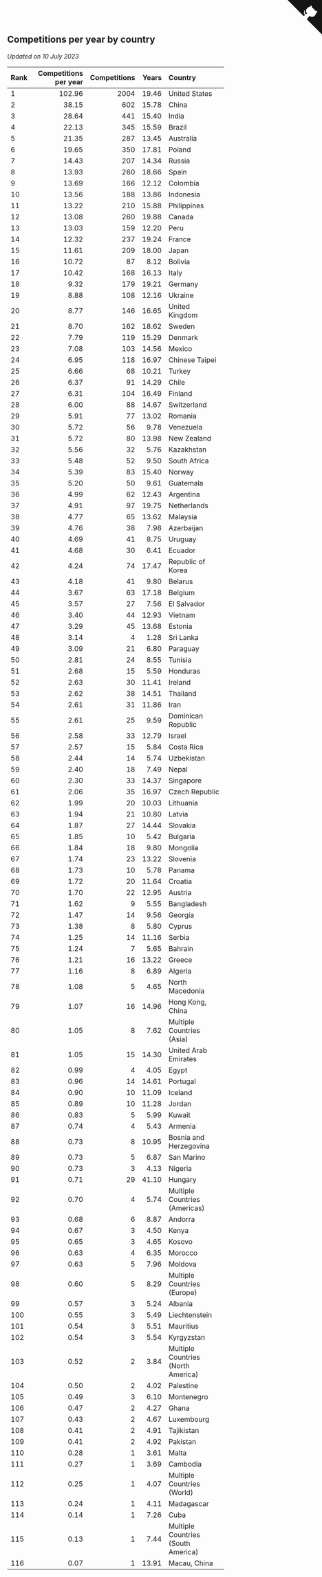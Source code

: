 ## Competitions per year by country

*Updated on 10 July 2023*

| Rank | Competitions per year | Competitions | Years | Country |
| :--- | ---: | ---: | ---: | :--- |
| 1 | 102.96 | 2004 | 19.46 | United States |
| 2 | 38.15 | 602 | 15.78 | China |
| 3 | 28.64 | 441 | 15.40 | India |
| 4 | 22.13 | 345 | 15.59 | Brazil |
| 5 | 21.35 | 287 | 13.45 | Australia |
| 6 | 19.65 | 350 | 17.81 | Poland |
| 7 | 14.43 | 207 | 14.34 | Russia |
| 8 | 13.93 | 260 | 18.66 | Spain |
| 9 | 13.69 | 166 | 12.12 | Colombia |
| 10 | 13.56 | 188 | 13.86 | Indonesia |
| 11 | 13.22 | 210 | 15.88 | Philippines |
| 12 | 13.08 | 260 | 19.88 | Canada |
| 13 | 13.03 | 159 | 12.20 | Peru |
| 14 | 12.32 | 237 | 19.24 | France |
| 15 | 11.61 | 209 | 18.00 | Japan |
| 16 | 10.72 | 87 | 8.12 | Bolivia |
| 17 | 10.42 | 168 | 16.13 | Italy |
| 18 | 9.32 | 179 | 19.21 | Germany |
| 19 | 8.88 | 108 | 12.16 | Ukraine |
| 20 | 8.77 | 146 | 16.65 | United Kingdom |
| 21 | 8.70 | 162 | 18.62 | Sweden |
| 22 | 7.79 | 119 | 15.29 | Denmark |
| 23 | 7.08 | 103 | 14.56 | Mexico |
| 24 | 6.95 | 118 | 16.97 | Chinese Taipei |
| 25 | 6.66 | 68 | 10.21 | Turkey |
| 26 | 6.37 | 91 | 14.29 | Chile |
| 27 | 6.31 | 104 | 16.49 | Finland |
| 28 | 6.00 | 88 | 14.67 | Switzerland |
| 29 | 5.91 | 77 | 13.02 | Romania |
| 30 | 5.72 | 56 | 9.78 | Venezuela |
| 31 | 5.72 | 80 | 13.98 | New Zealand |
| 32 | 5.56 | 32 | 5.76 | Kazakhstan |
| 33 | 5.48 | 52 | 9.50 | South Africa |
| 34 | 5.39 | 83 | 15.40 | Norway |
| 35 | 5.20 | 50 | 9.61 | Guatemala |
| 36 | 4.99 | 62 | 12.43 | Argentina |
| 37 | 4.91 | 97 | 19.75 | Netherlands |
| 38 | 4.77 | 65 | 13.62 | Malaysia |
| 39 | 4.76 | 38 | 7.98 | Azerbaijan |
| 40 | 4.69 | 41 | 8.75 | Uruguay |
| 41 | 4.68 | 30 | 6.41 | Ecuador |
| 42 | 4.24 | 74 | 17.47 | Republic of Korea |
| 43 | 4.18 | 41 | 9.80 | Belarus |
| 44 | 3.67 | 63 | 17.18 | Belgium |
| 45 | 3.57 | 27 | 7.56 | El Salvador |
| 46 | 3.40 | 44 | 12.93 | Vietnam |
| 47 | 3.29 | 45 | 13.68 | Estonia |
| 48 | 3.14 | 4 | 1.28 | Sri Lanka |
| 49 | 3.09 | 21 | 6.80 | Paraguay |
| 50 | 2.81 | 24 | 8.55 | Tunisia |
| 51 | 2.68 | 15 | 5.59 | Honduras |
| 52 | 2.63 | 30 | 11.41 | Ireland |
| 53 | 2.62 | 38 | 14.51 | Thailand |
| 54 | 2.61 | 31 | 11.86 | Iran |
| 55 | 2.61 | 25 | 9.59 | Dominican Republic |
| 56 | 2.58 | 33 | 12.79 | Israel |
| 57 | 2.57 | 15 | 5.84 | Costa Rica |
| 58 | 2.44 | 14 | 5.74 | Uzbekistan |
| 59 | 2.40 | 18 | 7.49 | Nepal |
| 60 | 2.30 | 33 | 14.37 | Singapore |
| 61 | 2.06 | 35 | 16.97 | Czech Republic |
| 62 | 1.99 | 20 | 10.03 | Lithuania |
| 63 | 1.94 | 21 | 10.80 | Latvia |
| 64 | 1.87 | 27 | 14.44 | Slovakia |
| 65 | 1.85 | 10 | 5.42 | Bulgaria |
| 66 | 1.84 | 18 | 9.80 | Mongolia |
| 67 | 1.74 | 23 | 13.22 | Slovenia |
| 68 | 1.73 | 10 | 5.78 | Panama |
| 69 | 1.72 | 20 | 11.64 | Croatia |
| 70 | 1.70 | 22 | 12.95 | Austria |
| 71 | 1.62 | 9 | 5.55 | Bangladesh |
| 72 | 1.47 | 14 | 9.56 | Georgia |
| 73 | 1.38 | 8 | 5.80 | Cyprus |
| 74 | 1.25 | 14 | 11.16 | Serbia |
| 75 | 1.24 | 7 | 5.65 | Bahrain |
| 76 | 1.21 | 16 | 13.22 | Greece |
| 77 | 1.16 | 8 | 6.89 | Algeria |
| 78 | 1.08 | 5 | 4.65 | North Macedonia |
| 79 | 1.07 | 16 | 14.96 | Hong Kong, China |
| 80 | 1.05 | 8 | 7.62 | Multiple Countries (Asia) |
| 81 | 1.05 | 15 | 14.30 | United Arab Emirates |
| 82 | 0.99 | 4 | 4.05 | Egypt |
| 83 | 0.96 | 14 | 14.61 | Portugal |
| 84 | 0.90 | 10 | 11.09 | Iceland |
| 85 | 0.89 | 10 | 11.28 | Jordan |
| 86 | 0.83 | 5 | 5.99 | Kuwait |
| 87 | 0.74 | 4 | 5.43 | Armenia |
| 88 | 0.73 | 8 | 10.95 | Bosnia and Herzegovina |
| 89 | 0.73 | 5 | 6.87 | San Marino |
| 90 | 0.73 | 3 | 4.13 | Nigeria |
| 91 | 0.71 | 29 | 41.10 | Hungary |
| 92 | 0.70 | 4 | 5.74 | Multiple Countries (Americas) |
| 93 | 0.68 | 6 | 8.87 | Andorra |
| 94 | 0.67 | 3 | 4.50 | Kenya |
| 95 | 0.65 | 3 | 4.65 | Kosovo |
| 96 | 0.63 | 4 | 6.35 | Morocco |
| 97 | 0.63 | 5 | 7.96 | Moldova |
| 98 | 0.60 | 5 | 8.29 | Multiple Countries (Europe) |
| 99 | 0.57 | 3 | 5.24 | Albania |
| 100 | 0.55 | 3 | 5.49 | Liechtenstein |
| 101 | 0.54 | 3 | 5.51 | Mauritius |
| 102 | 0.54 | 3 | 5.54 | Kyrgyzstan |
| 103 | 0.52 | 2 | 3.84 | Multiple Countries (North America) |
| 104 | 0.50 | 2 | 4.02 | Palestine |
| 105 | 0.49 | 3 | 6.10 | Montenegro |
| 106 | 0.47 | 2 | 4.27 | Ghana |
| 107 | 0.43 | 2 | 4.67 | Luxembourg |
| 108 | 0.41 | 2 | 4.91 | Tajikistan |
| 109 | 0.41 | 2 | 4.92 | Pakistan |
| 110 | 0.28 | 1 | 3.61 | Malta |
| 111 | 0.27 | 1 | 3.69 | Cambodia |
| 112 | 0.25 | 1 | 4.07 | Multiple Countries (World) |
| 113 | 0.24 | 1 | 4.11 | Madagascar |
| 114 | 0.14 | 1 | 7.26 | Cuba |
| 115 | 0.13 | 1 | 7.44 | Multiple Countries (South America) |
| 116 | 0.07 | 1 | 13.91 | Macau, China |


<a href="https://github.com/JustinTimeCuber/wca_statistics" class="github-corner" aria-label="View source on Github"><svg width="80" height="80" viewBox="0 0 250 250" style="fill:#151513; color:#fff; position: absolute; top: 0; border: 0; right: 0;" aria-hidden="true"><path d="M0,0 L115,115 L130,115 L142,142 L250,250 L250,0 Z"></path><path d="M128.3,109.0 C113.8,99.7 119.0,89.6 119.0,89.6 C122.0,82.7 120.5,78.6 120.5,78.6 C119.2,72.0 123.4,76.3 123.4,76.3 C127.3,80.9 125.5,87.3 125.5,87.3 C122.9,97.6 130.6,101.9 134.4,103.2" fill="currentColor" style="transform-origin: 130px 106px;" class="octo-arm"></path><path d="M115.0,115.0 C114.9,115.1 118.7,116.5 119.8,115.4 L133.7,101.6 C136.9,99.2 139.9,98.4 142.2,98.6 C133.8,88.0 127.5,74.4 143.8,58.0 C148.5,53.4 154.0,51.2 159.7,51.0 C160.3,49.4 163.2,43.6 171.4,40.1 C171.4,40.1 176.1,42.5 178.8,56.2 C183.1,58.6 187.2,61.8 190.9,65.4 C194.5,69.0 197.7,73.2 200.1,77.6 C213.8,80.2 216.3,84.9 216.3,84.9 C212.7,93.1 206.9,96.0 205.4,96.6 C205.1,102.4 203.0,107.8 198.3,112.5 C181.9,128.9 168.3,122.5 157.7,114.1 C157.9,116.9 156.7,120.9 152.7,124.9 L141.0,136.5 C139.8,137.7 141.6,141.9 141.8,141.8 Z" fill="currentColor" class="octo-body"></path></svg></a><style>.github-corner:hover .octo-arm{animation:octocat-wave 560ms ease-in-out}@keyframes octocat-wave{0%,100%{transform:rotate(0)}20%,60%{transform:rotate(-25deg)}40%,80%{transform:rotate(10deg)}}@media (max-width:500px){.github-corner:hover .octo-arm{animation:none}.github-corner .octo-arm{animation:octocat-wave 560ms ease-in-out}}</style>
